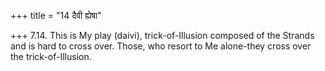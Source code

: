 +++
title = "14 दैवी ह्येषा"

+++
7.14. This is My play (daivi), trick-of-Illusion composed of the Strands
and is hard to cross over. Those, who resort to Me alone-they cross over
the trick-of-Illusion.
